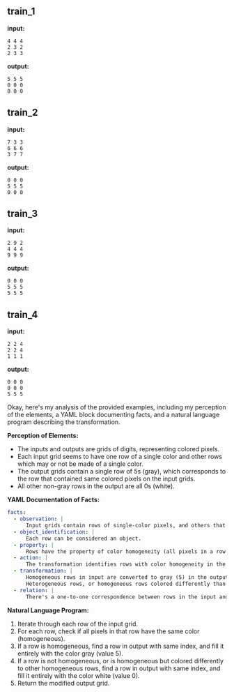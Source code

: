 
## train_1

**input:**
```
4 4 4
2 3 2
2 3 3
```


**output:**
```
5 5 5
0 0 0
0 0 0
```


## train_2

**input:**
```
7 3 3
6 6 6
3 7 7
```


**output:**
```
0 0 0
5 5 5
0 0 0
```


## train_3

**input:**
```
2 9 2
4 4 4
9 9 9
```


**output:**
```
0 0 0
5 5 5
5 5 5
```


## train_4

**input:**
```
2 2 4
2 2 4
1 1 1
```


**output:**
```
0 0 0
0 0 0
5 5 5
```

Okay, here's my analysis of the provided examples, including my perception of the elements, a YAML block documenting facts, and a natural language program describing the transformation.

**Perception of Elements:**

*   The inputs and outputs are grids of digits, representing colored pixels.
*   Each input grid seems to have one row of a single color and other rows which may or not be made of a single color.
*   The output grids contain a single row of 5s (gray), which corresponds to the row that contained same colored pixels on the input grids.
*    All other non-gray rows in the output are all 0s (white).

**YAML Documentation of Facts:**


```yaml
facts:
  - observation: |
      Input grids contain rows of single-color pixels, and others that might have multiple colors.
  - object_identification: |
      Each row can be considered an object.
  - property: |
      Rows have the property of color homogeneity (all pixels in a row are the same color) or heterogeneity (pixels have different colors)
  - action: |
      The transformation identifies rows with color homogeneity in the input.
  - transformation: |
      Homogeneous rows in input are converted to gray (5) in the output.
      Heterogeneous rows, or homogeneous rows colored differently than other rows in the grid, in input are converted to white (0) in output.
  - relation: |
      There's a one-to-one correspondence between rows in the input and output grids. The transformation operates on a per-row basis.

```


**Natural Language Program:**

1.  Iterate through each row of the input grid.
2.  For each row, check if all pixels in that row have the same color (homogeneous).
3.  If a row is homogeneous, find a row in output with same index, and fill it entirely with the color gray (value 5).
4.  If a row is not homogeneous, or is homogeneous but colored differently to other homogeneous rows, find a row in output with same index, and fill it entirely with the color white (value 0).
5.  Return the modified output grid.

